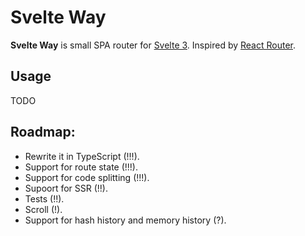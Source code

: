# Svelte Way
**Svelte Way** is small SPA router for [Svelte 3](https://svelte.dev/). Inspired by [React Router](https://github.com/ReactTraining/react-router).

## Usage

TODO

## Roadmap:
- Rewrite it in TypeScript (!!!).
- Support for route state (!!!).
- Support for code splitting (!!!).
- Supoort for SSR (!!).
- Tests (!!).
- Scroll (!).
- Support for hash history and memory history (?).